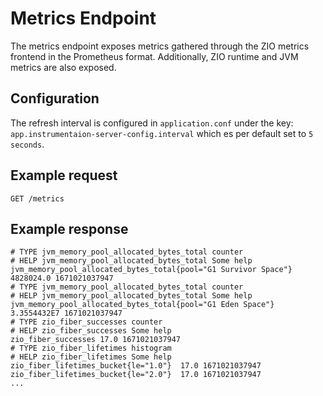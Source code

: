 <!---
 * Copyright © 2021 - 2022 Swiss National Data and Service Center for the Humanities and/or DaSCH Service Platform contributors.
 * SPDX-License-Identifier: Apache-2.0
-->

# Metrics Endpoint

The metrics endpoint exposes metrics gathered through the ZIO metrics frontend in the Prometheus
format. Additionally, ZIO runtime and JVM metrics are also exposed.

## Configuration

The refresh interval is configured in `application.conf` under the key: `app.instrumentaion-server-config.interval`
which es per default set to `5 seconds`.


## Example request

`GET /metrics`


## Example response

```text
# TYPE jvm_memory_pool_allocated_bytes_total counter
# HELP jvm_memory_pool_allocated_bytes_total Some help
jvm_memory_pool_allocated_bytes_total{pool="G1 Survivor Space"}  4828024.0 1671021037947
# TYPE jvm_memory_pool_allocated_bytes_total counter
# HELP jvm_memory_pool_allocated_bytes_total Some help
jvm_memory_pool_allocated_bytes_total{pool="G1 Eden Space"}  3.3554432E7 1671021037947
# TYPE zio_fiber_successes counter
# HELP zio_fiber_successes Some help
zio_fiber_successes 17.0 1671021037947
# TYPE zio_fiber_lifetimes histogram
# HELP zio_fiber_lifetimes Some help
zio_fiber_lifetimes_bucket{le="1.0"}  17.0 1671021037947
zio_fiber_lifetimes_bucket{le="2.0"}  17.0 1671021037947
...
```

